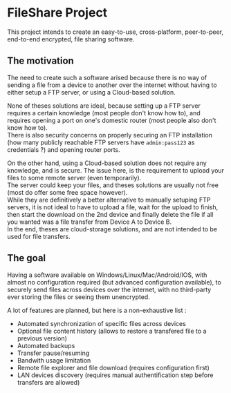 # FileShare Project

This project intends to create an easy-to-use, cross-platform, peer-to-peer, end-to-end encrypted, file sharing software.  

## The motivation

The need to create such a software arised because there is no way of sending a file from a device to another over the internet without having to either setup a FTP server, or using a Cloud-based solution.

None of theses solutions are ideal, because setting up a FTP server requires a certain knowledge (most people don't know how to), and requires opening a port on one's domestic router (most people also don't know how to).  
There is also security concerns on properly securing an FTP installation (how many publicly reachable FTP servers have `admin:pass123` as credentials ?) and opening router ports.

On the other hand, using a Cloud-based solution does not require any knowledge, and is secure. The issue here, is the requirement to upload your files to some remote server (even temporarily).  
The server could keep your files, and theses solutions are usually not free (most do offer some free space however).  
While they are definitively a better alternative to manually setuping FTP servers, it is not ideal to have to upload a file, wait for the upload to finish, then start the download on the 2nd device and finally delete the file if all you wanted was a file transfer from Device A to Device B.  
In the end, theses are cloud-storage solutions, and are not intended to be used for file transfers.

## The goal 

Having a software available on Windows/Linux/Mac/Android/IOS, with almost no configuration required (but advanced configuration available), to securely send files across devices over the internet, with no third-party ever storing the files or seeing them unencrypted.

A lot of features are planned, but here is a non-exhaustive list :
- Automated synchronization of specific files across devices
- Optional file content history (allows to restore a transfered file to a previous version)
- Automated backups
- Transfer pause/resuming
- Bandwith usage limitation
- Remote file explorer and file download (requires configuration first)
- LAN devices discovery (requires manual authentification step before transfers are allowed)
